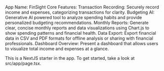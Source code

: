 App Name: FinSight
Core Features:
Transaction Recording: Securely record income and expenses, categorizing transactions for clarity.
Budgeting AI: Generative AI powered tool to analyze spending habits and provide personalized budgeting recommendations.
Monthly Reports: Generate clear, concise monthly reports and data visualizations using Chart.js to show spending patterns and financial health.
Data Export: Export financial data in CSV and PDF formats for offline analysis or sharing with financial professionals.
Dashboard Overview: Present a dashboard that allows users to visualize total income and expenses at a glance.

This is a NextJS starter in the app.
To get started, take a look at src/app/page.tsx.
